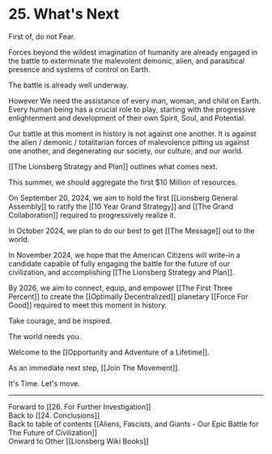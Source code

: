 # 25. What's Next

First of, do not Fear. 

Forces beyond the wildest imagination of humanity are already engaged in the battle to exterminate the malevolent demonic, alien, and parasitical presence and systems of control on Earth. 

The battle is already well underway. 

However We need the assistance of every man, woman, and child on Earth. Every human being has a crucial role to play, starting with the progressive enlightenment and development of their own Spirit, Soul, and Potential. 

Our battle at this moment in history is not against one another. It is against the alien / demonic / totalitarian forces of malevolence pitting us against one another, and degenerating our society, our culture, and our world. 

[[The Lionsberg Strategy and Plan]] outlines what comes next. 

This summer, we should aggregate the first $10 Million of resources. 

On September 20, 2024, we aim to hold the first [[Lionsberg General Assembly]] to ratify the [[10 Year Grand Strategy]] and [[The Grand Collaboration]] required to progressively realize it. 

In October 2024, we plan to do our best to get [[The Message]] out to the world. 

In November 2024, we hope that the American Citizens will write-in a candidate capable of fully engaging the battle for the future of our civilization, and accomplishing [[The Lionsberg Strategy and Plan]]. 

By 2026, we aim to connect, equip, and empower [[The First Three Percent]] to create the [[Optimally Decentralized]] planetary [[Force For Good]] required to meet this moment in history. 

Take courage, and be inspired. 

The world needs you. 

Welcome to the [[Opportunity and Adventure of a Lifetime]]. 

As an immediate next step, [[Join The Movement]]. 

It's Time. Let's move. 

___

Forward to [[26. For Further Investigation]]      
Back to [[24. Conclusions]]      
Back to table of contents [[Aliens, Fascists, and Giants  - Our Epic Battle for The Future of Civilization]]  
Onward to Other [[Lionsberg Wiki Books]]  


